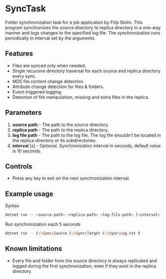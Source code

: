 # SyncTask
 Folder synchronization task for a job application by Filip Stolin. This program synchronizes the source directory to replica directory in a one-way manner and logs changes to the specified log file. The synchronization runs periodically in interval set by the arguments.

 ## Features
  - Files are synced only when needed.
  - Single recursive directory traversal for each source and replica directory every sync.
  - MD5 file content change detection.
  - Attribute change detection for files & folders.
  - Event-triggered logging.
  - Detection of file manipulation, missing and extra files in the replica.

 ## Parameters
 1. **source path** - The path to the source directory.
 2. **replica path** - The path to the replica directory.
 3. **log file path** - The path to the log file. The log file shouldn't be located in the replica directory or its subdirectories.
 4. **interval** [s] - Optional. Synchronization interval in seconds, default value is 10 seconds.

 ## Controls
 - Press any key to exit on the next synchronization interval.

 ## Example usage
 Syntax
 ```bash
dotnet run -- <source-path> <replica-path> <log-file-path> [<interval>]
 ```
Run synchronization each 5 seconds
 ```bash
dotnet run -- C:\Sync\Source C:\Sync\Target C:\Sync\Log.txt 5
 ```

## Known limitations
- Every file and folder from the source directory is always replicated and logged during the first synchronization, even if they exist in the replica directory.
